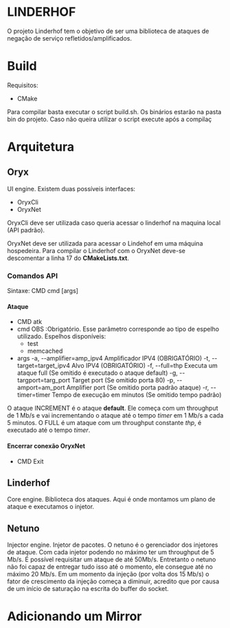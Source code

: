 # LINDERHOF  
  
O projeto Linderhof tem o objetivo de ser uma biblioteca de ataques de negação de serviço refletidos/amplificados.  
  
# Build
Requisitos:
- CMake

Para compilar basta executar o script build.sh. Os binários estarão na pasta bin do projeto.
Caso não queira utilizar o script execute após a compilaç
# Arquitetura

## Oryx
UI engine.
Existem duas possíveis interfaces:

 - OryxCli
 - OryxNet

OryxCli deve ser utilizada caso queria acessar o linderhof na maquina local (API padrão). 

OryxNet deve ser utilizada para acessar o Lindehof em uma máquina hospedeira. Para compilar o Linderhof com o OryxNet deve-se descomentar a linha 17 do **CMakeLists.txt**.

### Comandos API
Sintaxe: CMD cmd [args]

#### Ataque
- CMD 
atk
- cmd
OBS :Obrigatório. Esse parâmetro corresponde ao tipo de espelho utilizado. 
Espelhos disponíveis:
	- test 	
	- memcached
- args
   -a, --amplifier=amp_ipv4   Amplificador IPV4 (OBRIGATÓRIO)
   -t, --target=target_ipv4   Alvo IPV4 (OBRIGATÓRIO)
  -f, --full=thp Executa um ataque full (Se omitido é executado o ataque default)
  -g, --targport=targ_port   Target port (Se omitido porta 80)
  -p, --amport=am_port       Amplifier port (Se omitido porta padrão ataque)
  -r, --timer=timer          Tempo de execução em minutos (Se omitido tempo padrão)

O ataque INCREMENT é o ataque **default**. Ele começa com um throughput de 1 Mb/s e vai incrementando o ataque até o tempo *timer* em 1 Mb/s a cada 5 minutos. O FULL é um ataque com um throughput constante *thp*, é executado até o tempo *timer*.

#### Encerrar conexão OryxNet
- CMD
	Exit

## Linderhof
Core engine.
Biblioteca dos ataques. Aqui é onde montamos um plano de ataque e executamos o injetor.

## Netuno
Injector engine.
Injetor de pacotes.
O netuno é o gerenciador dos injetores de ataque. Com cada injetor podendo no máximo ter um throughput de 5 Mb/s.
É possível requisitar um ataque de até 50Mb/s. Entretanto o netuno não foi capaz de entregar tudo isso até o momento, ele consegue até no máximo 20 Mb/s. Em um momento da injeção (por volta dos 15 Mb/s) o fator de crescimento da injeção começa a diminuir, acredito que por causa de um início de saturação na escrita do buffer do socket.

# Adicionando um Mirror
<!--stackedit_data:
eyJoaXN0b3J5IjpbLTc2NTc4NjEyMiw3MzIzNTU5NTMsNjkwND
k5OTc1LDEwMjEzMjUzNiwtMTQ3NTU5NTY2NywtNDA5MjYzNjQ2
LDE3MDQ3MTE4MTQsNzE2MjYzOTQ4LC0xNzA3MzQ1NTM0LDUyMj
AxMzgyOCwtOTkzMjI0NTg2XX0=
-->